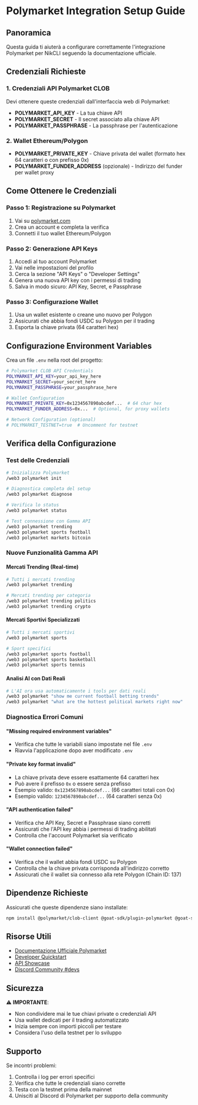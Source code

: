 # Polymarket Integration Setup Guide

## Panoramica

Questa guida ti aiuterà a configurare correttamente l'integrazione Polymarket per NikCLI seguendo la documentazione ufficiale.

## Credenziali Richieste

### 1. Credenziali API Polymarket CLOB

Devi ottenere queste credenziali dall'interfaccia web di Polymarket:

- **POLYMARKET_API_KEY** - La tua chiave API
- **POLYMARKET_SECRET** - Il secret associato alla chiave API
- **POLYMARKET_PASSPHRASE** - La passphrase per l'autenticazione

### 2. Wallet Ethereum/Polygon

- **POLYMARKET_PRIVATE_KEY** - Chiave privata del wallet (formato hex 64 caratteri o con prefisso 0x)
- **POLYMARKET_FUNDER_ADDRESS** (opzionale) - Indirizzo del funder per wallet proxy

## Come Ottenere le Credenziali

### Passo 1: Registrazione su Polymarket

1. Vai su [polymarket.com](https://polymarket.com)
2. Crea un account e completa la verifica
3. Connetti il tuo wallet Ethereum/Polygon

### Passo 2: Generazione API Keys

1. Accedi al tuo account Polymarket
2. Vai nelle impostazioni del profilo
3. Cerca la sezione "API Keys" o "Developer Settings"
4. Genera una nuova API key con i permessi di trading
5. Salva in modo sicuro: API Key, Secret, e Passphrase

### Passo 3: Configurazione Wallet

1. Usa un wallet esistente o creane uno nuovo per Polygon
2. Assicurati che abbia fondi USDC su Polygon per il trading
3. Esporta la chiave privata (64 caratteri hex)

## Configurazione Environment Variables

Crea un file `.env` nella root del progetto:

```bash
# Polymarket CLOB API Credentials
POLYMARKET_API_KEY=your_api_key_here
POLYMARKET_SECRET=your_secret_here
POLYMARKET_PASSPHRASE=your_passphrase_here

# Wallet Configuration
POLYMARKET_PRIVATE_KEY=0x1234567890abcdef...  # 64 char hex
POLYMARKET_FUNDER_ADDRESS=0x...  # Optional, for proxy wallets

# Network Configuration (optional)
# POLYMARKET_TESTNET=true  # Uncomment for testnet
```

## Verifica della Configurazione

### Test delle Credenziali

```bash
# Inizializza Polymarket
/web3 polymarket init

# Diagnostica completa del setup
/web3 polymarket diagnose

# Verifica lo status
/web3 polymarket status

# Test connessione con Gamma API
/web3 polymarket trending
/web3 polymarket sports football
/web3 polymarket markets bitcoin
```

### Nuove Funzionalità Gamma API

#### Mercati Trending (Real-time)

```bash
# Tutti i mercati trending
/web3 polymarket trending

# Mercati trending per categoria
/web3 polymarket trending politics
/web3 polymarket trending crypto
```

#### Mercati Sportivi Specializzati

```bash
# Tutti i mercati sportivi
/web3 polymarket sports

# Sport specifici
/web3 polymarket sports football
/web3 polymarket sports basketball
/web3 polymarket sports tennis
```

#### Analisi AI con Dati Reali

```bash
# L'AI ora usa automaticamente i tools per dati reali
/web3 polymarket "show me current football betting trends"
/web3 polymarket "what are the hottest political markets right now"
```

### Diagnostica Errori Comuni

#### "Missing required environment variables"

- Verifica che tutte le variabili siano impostate nel file `.env`
- Riavvia l'applicazione dopo aver modificato `.env`

#### "Private key format invalid"

- La chiave privata deve essere esattamente 64 caratteri hex
- Può avere il prefisso `0x` o essere senza prefisso
- Esempio valido: `0x1234567890abcdef...` (66 caratteri totali con 0x)
- Esempio valido: `1234567890abcdef...` (64 caratteri senza 0x)

#### "API authentication failed"

- Verifica che API Key, Secret e Passphrase siano corretti
- Assicurati che l'API key abbia i permessi di trading abilitati
- Controlla che l'account Polymarket sia verificato

#### "Wallet connection failed"

- Verifica che il wallet abbia fondi USDC su Polygon
- Controlla che la chiave privata corrisponda all'indirizzo corretto
- Assicurati che il wallet sia connesso alla rete Polygon (Chain ID: 137)

## Dipendenze Richieste

Assicurati che queste dipendenze siano installate:

```bash
npm install @polymarket/clob-client @goat-sdk/plugin-polymarket @goat-sdk/adapter-vercel-ai @goat-sdk/wallet-viem viem
```

## Risorse Utili

- [Documentazione Ufficiale Polymarket](https://docs.polymarket.com/)
- [Developer Quickstart](https://docs.polymarket.com/quickstart)
- [API Showcase](https://docs.polymarket.com/quickstart/introduction/showcase)
- [Discord Community #devs](https://discord.com/invite/polymarket)

## Sicurezza

⚠️ **IMPORTANTE**:

- Non condividere mai le tue chiavi private o credenziali API
- Usa wallet dedicati per il trading automatizzato
- Inizia sempre con importi piccoli per testare
- Considera l'uso della testnet per lo sviluppo

## Supporto

Se incontri problemi:

1. Controlla i log per errori specifici
2. Verifica che tutte le credenziali siano corrette
3. Testa con la testnet prima della mainnet
4. Unisciti al Discord di Polymarket per supporto della community
